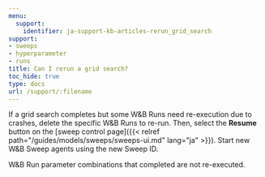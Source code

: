```yaml
---
menu:
  support:
    identifier: ja-support-kb-articles-rerun_grid_search
support:
- sweeps
- hyperparameter
- runs
title: Can I rerun a grid search?
toc_hide: true
type: docs
url: /support/:filename
---
```


If a grid search completes but some W&B Runs need re-execution due to crashes, delete the specific W&B Runs to re-run. Then, select the **Resume** button on the [sweep control page]({{< relref path="/guides/models/sweeps/sweeps-ui.md" lang="ja" >}}). Start new W&B Sweep agents using the new Sweep ID.

W&B Run parameter combinations that completed are not re-executed.